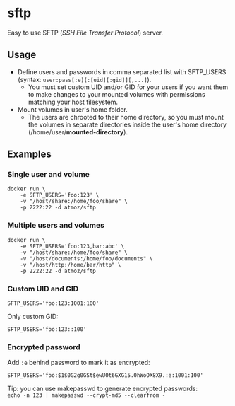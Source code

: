 sftp
====

Easy to use SFTP (*SSH File Transfer Protocol*) server.

Usage
-----

- Define users and passwords in comma separated list with SFTP_USERS  
  (syntax: `user:pass[:e][:[uid][:gid]][,...]`).
  - You must set custom UID and/or GID for your users if you want them to make
    changes to your mounted volumes with permissions matching your host
    filesystem.
- Mount volumes in user's home folder.
  - The users are chrooted to their home directory, so you must mount the
    volumes in separate directories inside the user's home directory
    (/home/user/**mounted-directory**).

Examples
--------

### Single user and volume

```
docker run \
    -e SFTP_USERS='foo:123' \
    -v "/host/share:/home/foo/share" \
    -p 2222:22 -d atmoz/sftp
```

### Multiple users and volumes

```
docker run \
    -e SFTP_USERS='foo:123,bar:abc' \
    -v "/host/share:/home/foo/share" \
    -v "/host/documents:/home/foo/documents" \
    -v "/host/http:/home/bar/http" \
    -p 2222:22 -d atmoz/sftp
```

### Custom UID and GID

```
SFTP_USERS='foo:123:1001:100'
```

Only custom GID:

```
SFTP_USERS='foo:123::100'
```

### Encrypted password

Add `:e` behind password to mark it as encrypted:

```
SFTP_USERS='foo:$1$0G2g0GSt$ewU0t6GXG15.0hWoOX8X9.:e:1001:100'
```

Tip: you can use makepasswd to generate encrypted passwords:  
`echo -n 123 | makepasswd --crypt-md5 --clearfrom -`
